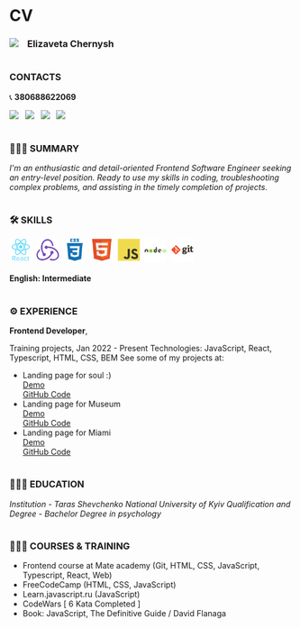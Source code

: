 # CV

### <img src="https://avatars.githubusercontent.com/u/82468286?v=4" width="100"> &nbsp;&nbsp; Elizaveta Chernysh 


#
### CONTACTS

📞 **380688622069**

<div id="contacts" align="left">
  <a href="https://t.me/Elizachernysh"><img src="https://osx.telegram.org/updates/site/logo.png" width="60"/></a>&nbsp;&nbsp;
  <a href="https://github.com/ElizaChernysh"><img src="https://cdn.iconscout.com/icon/free/png-256/github-163-761603.png" width="60"/></a>&nbsp;&nbsp;
  <a href="https://www.linkedin.com/in/eliza-chernysh-28a40a239/"><img src="https://cdn-icons-png.flaticon.com/512/145/145807.png" width="60"/></a>&nbsp;&nbsp;
  <a href="mailto:elizaveta.chernysh.v@gmail.com"><img src="https://encrypted-tbn0.gstatic.com/images?q=tbn:ANd9GcS0ICqrLgplZP86QhH5yE9DwLyuip1KLe-o8z39CAchzXVLfcAtmLbf6iIEkslvdOg6xKE&usqp=CAU" width="60"/></a>
</div>

#
### 👩🏻‍💻 SUMMARY

_I'm an enthusiastic and detail-oriented Frontend Software Engineer seeking an
entry-level position. Ready to use my skills in coding, troubleshooting complex
problems, and assisting in the timely completion of projects._

#
### 🛠️ SKILLS
<div>
  <img src="https://github.com/devicons/devicon/blob/master/icons/react/react-original-wordmark.svg" title="React" alt="React" width="40" height="40"/>&nbsp;
  <img src="https://github.com/devicons/devicon/blob/master/icons/redux/redux-original.svg" title="Redux" alt="Redux " width="40" height="40"/>&nbsp;
  <img src="https://github.com/devicons/devicon/blob/master/icons/css3/css3-plain-wordmark.svg"  title="CSS3" alt="CSS" width="40" height="40"/>&nbsp;
  <img src="https://github.com/devicons/devicon/blob/master/icons/html5/html5-original.svg" title="HTML5" alt="HTML" width="40" height="40"/>&nbsp;
  <img src="https://github.com/devicons/devicon/blob/master/icons/javascript/javascript-original.svg" title="JavaScript" alt="JavaScript" width="40" height="40"/>&nbsp;
  <img src="https://github.com/devicons/devicon/blob/master/icons/nodejs/nodejs-original-wordmark.svg" title="NodeJS" alt="NodeJS" width="40" height="40"/>&nbsp;
  <img src="https://github.com/devicons/devicon/blob/master/icons/git/git-original-wordmark.svg" title="Git" **alt="Git" width="40" height="40"/>
</div>

#### English: Intermediate

#
### ⚙️ EXPERIENCE

**Frontend Developer**,

Training projects, Jan 2022 - Present
Technologies: JavaScript, React, Typescript, HTML, CSS, BEM
See some of my projects at:

- Landing page for soul :)<br/>
[Demo](https://elizachernysh.github.io/Ukraine_gallery/)<br/>
[GitHub Code](https://elizachernysh.github.io/Ukraine_gallery/)
- Landing page for Museum<br/>
[Demo](https://elizachernysh.github.io/museum-landing/)<br/>
[GitHub Code](https://elizachernysh.github.io/museum-landing/)
- Landing page for Miami<br/>
[Demo](https://elizachernysh.github.io/museum-landing/https://elizachernysh.github.io/miami-landing/)<br/>
[GitHub Code](https://elizachernysh.github.io/museum-landing/https://elizachernysh.github.io/miami-landing/)

#
### 👩🏻‍🎓 EDUCATION

_Institution - Taras Shevchenko National University of Kyiv
Qualification and Degree - Bachelor Degree in psychology_

#
### 🏋🏻‍♀️ COURSES & TRAINING

- Frontend course at Mate academy (Git, HTML, CSS, JavaScript, Typescript, React,
Web)
- FreeCodeCamp (HTML, CSS, JavaScript)
- Learn.javascript.ru (JavaScript)
- CodeWars [ 6 Kata Completed ]
- Book: JavaScript, The Definitive Guide / David Flanaga



